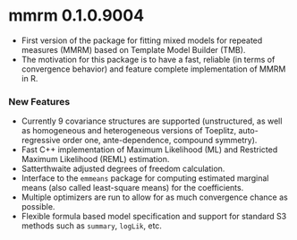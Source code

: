 # mmrm 0.1.0.9004

- First version of the package for fitting mixed models for repeated measures
  (MMRM) based on Template Model Builder (TMB).
- The motivation for this package is to have a fast, reliable (in terms of
  convergence behavior) and feature complete implementation of MMRM in R.

### New Features

- Currently 9 covariance structures are supported (unstructured, as well as
  homogeneous and heterogeneous versions of Toeplitz, auto-regressive order one,
  ante-dependence, compound symmetry).
- Fast C++ implementation of Maximum Likelihood (ML) and Restricted Maximum
  Likelihood (REML) estimation.
- Satterthwaite adjusted degrees of freedom calculation.
- Interface to the `emmeans` package for computing estimated marginal means
  (also called least-square means) for the coefficients.
- Multiple optimizers are run to allow for as much convergence chance as possible.
- Flexible formula based model specification and support for standard S3 methods such
  as `summary`, `logLik`, etc.
